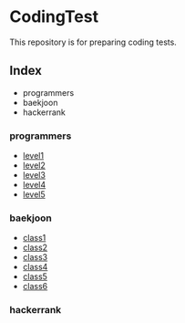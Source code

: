 # CodingTest

This repository is for preparing coding tests.

## Index

- programmers
- baekjoon
- hackerrank



### programmers

- [level1][level1]
- [level2][level2]
- [level3][level3]
- [level4][level4]
- [level5][level5]

[level1]: ./level1/ "레벨1"
[level2]: ./level2/ "레벨2"
[level3]: ./level3/ "레벨3"
[level4]: ./level4/ "레벨4"
[level5]: ./level5/ "레벨5"

### baekjoon

- [class1][class1]
- [class2][class2]
- [class3][class3]
- [class4][class4]
- [class5][class5]
- [class6][class6]

[class1]: ./class1/ "클래스1"
[class2]: ./class2/ "클래스2"
[class3]: ./class3/ "클래스3"
[class4]: ./class4/ "클래스4"
[class5]: ./class5/ "클래스5"
[class6]: ./class6/ "클래스6"

### hackerrank